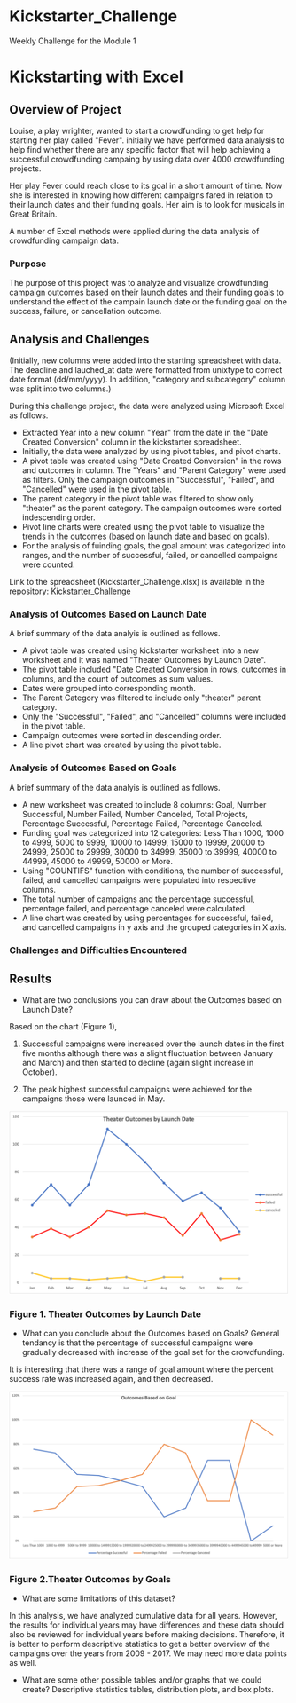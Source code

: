 # Kickstarter_Challenge
Weekly Challenge for the Module 1

# Kickstarting with Excel

## Overview of Project

Louise, a play wrighter, wanted to start a crowdfunding to get help for starting her play called "Fever". initially we have performed data analysis to help find whether there are any specific factor that will help achieving a successful crowdfunding campaing by using data over 4000 crowdfunding projects. 

Her play Fever could reach close to its goal in a short amount of time. Now she is interested in knowing how different campaigns fared in relation to their launch dates and their funding goals. Her aim is to look for musicals in Great Britain.

A number of Excel methods were applied during the data analysis of crowdfunding campaign data. 

### Purpose

The purpose of this project was to analyze and visualize crowdfunding campaign outcomes based on their launch dates and their funding goals to understand the effect of the campain launch date or the funding goal on the success, failure, or cancellation outcome.

## Analysis and Challenges

(Initially, new columns were added into the starting spreadsheet with data. The deadline and lauched_at date were formatted from unixtype to correct date format (dd/mm/yyyy). In addition, "category and subcategory" column was split into two columns.) 

During this challenge project, the data were analyzed using Microsoft Excel as follows.

- Extracted Year into a new column "Year" from the date in the "Date Created Conversion" column in the kickstarter spreadsheet. 
- Initially, the data were analyzed by using pivot tables, and pivot charts.
- A pivot table was created using "Date Created Conversion" in the rows and outcomes in column. The "Years" and "Parent Category" were used as filters. Only the campaign outcomes in "Successful", "Failed", and "Cancelled" were used in the pivot table. 
- The parent category in the pivot table was filtered to show only "theater" as the parent category. The campaign outcomes were sorted indescending order. 
- Pivot line charts were created using the pivot table to visualize the trends in the outcomes (based on launch date and based on goals).
- For the analysis of fuinding goals, the goal amount was categorized into ranges, and the number of successful, failed, or cancelled campaigns were counted.

Link to the spreadsheet (Kickstarter_Challenge.xlsx) is available in the repository: [Kickstarter_Challenge](Kickstarter_Challenge.xlsx)

### Analysis of Outcomes Based on Launch Date

A brief summary of the data analyis is outlined as follows. 

- A pivot table was created using kickstarter worksheet into a new worksheet and it was named "Theater Outcomes by Launch Date".
- The pivot table included "Date Created Conversion in rows, outcomes in columns, and the count of outcomes as sum values. 
- Dates were grouped into corresponding month.
- The Parent Category was filtered to include only "theater" parent category. 
- Only the "Successful", "Failed", and "Cancelled" columns were included in the pivot table. 
- Campaign outcomes were sorted in descending order.
- A line pivot chart was created by using the pivot table.

### Analysis of Outcomes Based on Goals

A brief summary of the data analyis is outlined as follows. 
- A new worksheet was created to include 8 columns: Goal, Number Successful, Number Failed, Number Canceled, Total Projects, Percentage Successful, Percentage Failed, Percentage Canceled. 
- Funding goal was categorized into 12 categories: Less Than 1000, 1000 to 4999, 5000 to 9999, 10000 to 14999, 15000 to 19999, 20000 to 24999, 25000 to 29999, 30000 to 34999, 35000 to 39999, 40000 to 44999, 45000 to 49999, 50000 or More. 
- Using "COUNTIFS" function with conditions, the number of successful, failed, and cancelled campaigns were populated into respective columns. 
- The total number of campaigns and the percentage successful, percentage failed, and percentage canceled were calculated.  
- A line chart was created by using percentages for successful, failed, and cancelled campaigns in y axis and the grouped categories in X axis. 

### Challenges and Difficulties Encountered

## Results

- What are two conclusions you can draw about the Outcomes based on Launch Date?

Based on the chart (Figure 1), 

1) Successful campaigns were increased over the launch dates in the first five months although there was a slight fluctuation between January and March) and then started to decline (again slight increase in October).

2) The peak highest successful campaigns were achieved for the campaigns those were launced in May.

![Theater Outcomes by Launch Date](Theater_Outcomes_vs_Launch.png)

### Figure 1. Theater Outcomes by Launch Date
- What can you conclude about the Outcomes based on Goals?
General tendancy is that the percentage of successful campaigns were gradually decreased with increase of the goal set for the crowdfunding. 

It is interesting that there was a range of goal amount where the percent success rate was increased again, and then decreased.  

![TheaterOutcomes by Goals](Outcomes_vs_Goals.png)

### Figure 2.Theater Outcomes by Goals

- What are some limitations of this dataset?

In this analysis, we have analyzed cumulative data for all years. However, the results for individual years may have differences and these data should also be reviewed for individual years before making decisions. Therefore, it is better to perform descriptive statistics to get a better overview of the campaigns over the years from 2009 - 2017. We may need more data points as well.  

- What are some other possible tables and/or graphs that we could create?
Descriptive statistics tables, distribution plots, and box plots. 
